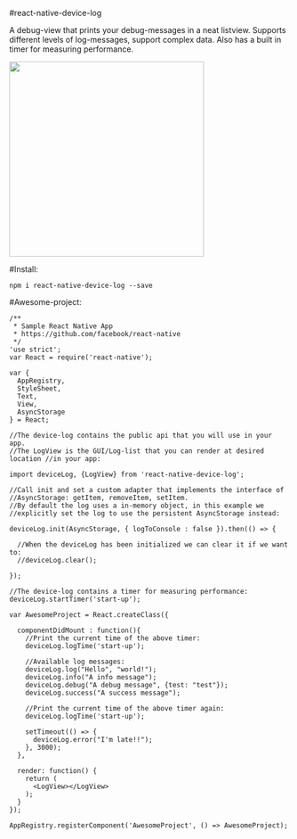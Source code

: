 #react-native-device-log

A debug-view that prints your debug-messages in a neat listview.
Supports different levels of log-messages, support complex data.
Also has a built in timer for measuring performance.

<a href="https://dl.dropboxusercontent.com/u/12645300/Screenshots/react-native-device-log.gif"><img src="https://dl.dropboxusercontent.com/u/12645300/Screenshots/react-native-device-log.gif" width="350"></a>


#Install:
```
npm i react-native-device-log --save
```


#Awesome-project:

```
/**
 * Sample React Native App
 * https://github.com/facebook/react-native
 */
'use strict';
var React = require('react-native');

var {
  AppRegistry,
  StyleSheet,
  Text,
  View,
  AsyncStorage
} = React;

//The device-log contains the public api that you will use in your app.
//The LogView is the GUI/Log-list that you can render at desired location //in your app:

import deviceLog, {LogView} from 'react-native-device-log';

//Call init and set a custom adapter that implements the interface of
//AsyncStorage: getItem, removeItem, setItem.
//By default the log uses a in-memory object, in this example we
//explicitly set the log to use the persistent AsyncStorage instead:

deviceLog.init(AsyncStorage, { logToConsole : false }).then(() => {

  //When the deviceLog has been initialized we can clear it if we want to:
  //deviceLog.clear();

});

//The device-log contains a timer for measuring performance:
deviceLog.startTimer('start-up');

var AwesomeProject = React.createClass({

  componentDidMount : function(){
    //Print the current time of the above timer:
    deviceLog.logTime('start-up');

    //Available log messages:
    deviceLog.log("Hello", "world!");
    deviceLog.info("A info message");
    deviceLog.debug("A debug message", {test: "test"});
    deviceLog.success("A success message");

    //Print the current time of the above timer again:
    deviceLog.logTime('start-up');

    setTimeout(() => {
      deviceLog.error("I'm late!!");
    }, 3000);
  },

  render: function() {
    return (
      <LogView></LogView>
    );
  }
});

AppRegistry.registerComponent('AwesomeProject', () => AwesomeProject);
```
